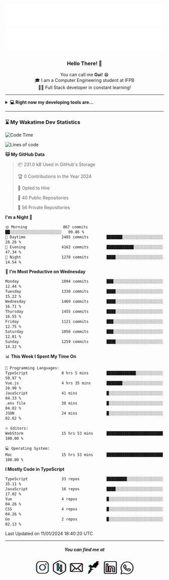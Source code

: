 <h1 align="center">
  <img src="esdrasglitched-4light.svg#gh-light-mode-only" alt="Guilherme Esdras" />
  <img src="esdrasglitched-4dark.svg#gh-dark-mode-only" alt="Guilherme Esdras" />
</h1>

<h3 align='center'> Hello There! 👋 </h3>

<p align="center">
  You can call me <strong>Gui</strong>! 😁 <br/>
  🎓 I am a Computer Engineering student at IFPB <br/>
  👨‍💻 Full Stack developer in constant learning!
</p>

---

<details closed>
  <summary><strong>💻 Right now my developing tools are...</strong></summary>
    <br/>
    <img alt="JavaScript" src="https://img.shields.io/badge/javascript-%23323330.svg?style=for-the-badge&logo=javascript&logoColor=%23F7DF1E"/>
    <img alt="TypeScript" src="https://img.shields.io/badge/typescript-%23007ACC.svg?style=for-the-badge&logo=typescript&logoColor=white"/>
    <img alt="Java" src="https://img.shields.io/badge/java-%23ED8B00.svg?style=for-the-badge&logo=java&logoColor=white"/>
    <br/>
    <img alt="HTML5" src="https://img.shields.io/badge/html5-%23E34F26.svg?style=for-the-badge&logo=html5&logoColor=white"/>
    <img alt="CSS3" src="https://img.shields.io/badge/css3-%231572B6.svg?style=for-the-badge&logo=css3&logoColor=white"/>
    <br/>
    <img alt="React" src="https://img.shields.io/badge/react-%2320232a.svg?style=for-the-badge&logo=react&logoColor=%2361DAFB"/>
    <img alt="Redux" src="https://img.shields.io/badge/redux-%23593d88.svg?style=for-the-badge&logo=redux&logoColor=white"/>
    <br/>
    <img alt="Bootstrap" src="https://img.shields.io/badge/bootstrap-%23563D7C.svg?style=for-the-badge&logo=bootstrap&logoColor=white"/>
    <img alt="SASS" src="https://img.shields.io/badge/SASS-hotpink.svg?style=for-the-badge&logo=SASS&logoColor=white"/>
    <img alt="Webpack" src="https://img.shields.io/badge/webpack-%238DD6F9.svg?style=for-the-badge&logo=webpack&logoColor=black" />
    <br/>
    <img alt="Spring" src="https://img.shields.io/badge/spring-%236DB33F.svg?style=for-the-badge&logo=spring&logoColor=white"/>
    <br/>
    <img alt="Oracle" src ="https://img.shields.io/badge/oracle-%23F00000.svg?style=for-the-badge&logo=oracle&logoColor=white" />
    <img alt="MySQL" src="https://img.shields.io/badge/mysql-%2300f.svg?style=for-the-badge&logo=mysql&logoColor=white"/>
    <br/>
    <img alt="Figma" src="https://img.shields.io/badge/figma-%23F24E1E.svg?style=for-the-badge&logo=figma&logoColor=white"/>
    <img alt="Adobe Photoshop" src="https://img.shields.io/badge/adobephotoshop-%2331A8FF.svg?style=for-the-badge&logo=adobephotoshop&logoColor=white"/>
    <img alt="Adobe Illustrator" src="https://img.shields.io/badge/adobeillustrator-%23FF9A00.svg?style=for-the-badge&logo=adobeillustrator&logoColor=white"/>
    <br/>
    <img alt="Visual Studio Code" src="https://img.shields.io/badge/VisualStudioCode-0078d7.svg?style=for-the-badge&logo=visual-studio-code&logoColor=white"/>
    <img alt="IntelliJ IDEA" src="https://img.shields.io/badge/IntelliJIDEA-000000.svg?style=for-the-badge&logo=intellij-idea&logoColor=white"/>
    <img alt="Eclipse" src="https://img.shields.io/badge/Eclipse-2C2255?style=for-the-badge&logo=eclipse&logoColor=white"/>
    <br/>
    <img alt="Docker" src="https://img.shields.io/badge/docker-%230db7ed.svg?style=for-the-badge&logo=docker&logoColor=white"/>
    <img alt="Postman" src="https://img.shields.io/badge/Postman-FF6C37?style=for-the-badge&logo=postman&logoColor=red" />
</details>

---

<!-- <details closed>
  <summary><strong>⌛ Wakatime Stats</strong></summary>
    <br/>
    <img alt="Gui Esdras's Wakatime Stats this Week" src="https://github-readme-stats.vercel.app/api/wakatime?username=guilhermeesdras" />
</details> -->

### ⌛ My Wakatime Dev Statistics

<!--START_SECTION:waka-->
![Code Time](http://img.shields.io/badge/Code%20Time-2%2C462%20hrs%2052%20mins-blue)

![Lines of code](https://img.shields.io/badge/From%20Hello%20World%20I%27ve%20Written-10.4%20million%20lines%20of%20code-blue)

**🐱 My GitHub Data** 

> 📦 231.0 kB Used in GitHub's Storage 
 > 
> 🏆 0 Contributions in the Year 2024
 > 
> 💼 Opted to Hire
 > 
> 📜 40 Public Repositories 
 > 
> 🔑 56 Private Repositories 
 > 
**I'm a Night 🦉** 

```text
🌞 Morning                867 commits         ██░░░░░░░░░░░░░░░░░░░░░░░   09.86 % 
🌆 Daytime                2485 commits        ███████░░░░░░░░░░░░░░░░░░   28.26 % 
🌃 Evening                4162 commits        ████████████░░░░░░░░░░░░░   47.34 % 
🌙 Night                  1278 commits        ████░░░░░░░░░░░░░░░░░░░░░   14.54 % 
```
📅 **I'm Most Productive on Wednesday** 

```text
Monday                   1094 commits        ███░░░░░░░░░░░░░░░░░░░░░░   12.44 % 
Tuesday                  1338 commits        ████░░░░░░░░░░░░░░░░░░░░░   15.22 % 
Wednesday                1469 commits        ████░░░░░░░░░░░░░░░░░░░░░   16.71 % 
Thursday                 1455 commits        ████░░░░░░░░░░░░░░░░░░░░░   16.55 % 
Friday                   1121 commits        ███░░░░░░░░░░░░░░░░░░░░░░   12.75 % 
Saturday                 1056 commits        ███░░░░░░░░░░░░░░░░░░░░░░   12.01 % 
Sunday                   1259 commits        ████░░░░░░░░░░░░░░░░░░░░░   14.32 % 
```


📊 **This Week I Spent My Time On** 

```text
💬 Programming Languages: 
TypeScript               8 hrs 5 mins        █████████████░░░░░░░░░░░░   50.97 % 
Vue.js                   4 hrs 35 mins       ███████░░░░░░░░░░░░░░░░░░   28.90 % 
JavaScript               41 mins             █░░░░░░░░░░░░░░░░░░░░░░░░   04.33 % 
.env file                38 mins             █░░░░░░░░░░░░░░░░░░░░░░░░   04.02 % 
JSON                     24 mins             █░░░░░░░░░░░░░░░░░░░░░░░░   02.62 % 

🔥 Editors: 
WebStorm                 15 hrs 53 mins      █████████████████████████   100.00 % 

💻 Operating System: 
Mac                      15 hrs 53 mins      █████████████████████████   100.00 % 
```

**I Mostly Code in TypeScript** 

```text
TypeScript               33 repos            █████████░░░░░░░░░░░░░░░░   35.11 % 
JavaScript               16 repos            ████░░░░░░░░░░░░░░░░░░░░░   17.02 % 
Vue                      4 repos             █░░░░░░░░░░░░░░░░░░░░░░░░   04.26 % 
CSS                      4 repos             █░░░░░░░░░░░░░░░░░░░░░░░░   04.26 % 
Go                       2 repos             █░░░░░░░░░░░░░░░░░░░░░░░░   02.13 % 
```




 Last Updated on 11/01/2024 18:40:20 UTC
<!--END_SECTION:waka-->

---

<h5 align="center">You can find me at</h5>

<p align="center">
  <a href="http://instagram.com/guilherme_esdras"><img src="icons/ig-g.png"></a>
  <a href="https://www.hackerrank.com/guilherme_esdras"><img src="icons/hr-g.png"></a>
  <a href="mailto:guilherme.esdras@outlook.com"><img src="icons/em-g.png"></a>
  <a href="https://app.rocketseat.com.br/me/guilherme-esdras"><img src="icons/rs-g.png"></a>
  <a href="https://www.linkedin.com/in/guilherme-esdras/"><img src="icons/in-g.png"></a>
  <a href="https://api.whatsapp.com/send?phone=5583987425691&text=Ol%C3%A1!%20Vim%20do%20seu%20perfil%20no%20GitHub.%20%3A)"><img src="icons/wp-g.png" width="48"></a>
</p>
